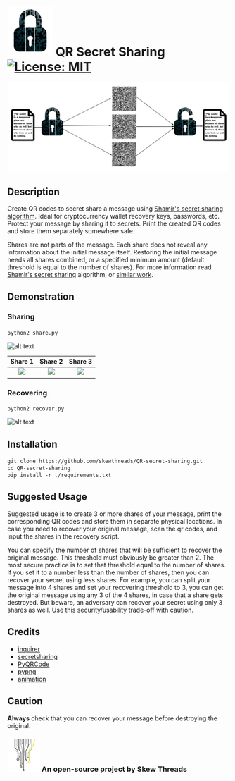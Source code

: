 # ![alt text][lock] QR Secret Sharing [![License: MIT](https://img.shields.io/badge/License-MIT-green.svg)](https://github.com/skewthreads/QR-secret-sharing/blob/master/LICENSE)

![alt text][flow]

## Description
Create QR codes to secret share a message using [Shamir's secret sharing algorithm](https://dl.acm.org/citation.cfm?id=359176). Ideal for cryptocurrency wallet recovery keys, passwords, etc. Protect your message by sharing it to secrets. Print the created QR codes and store them separately somewhere safe.

Shares are not parts of the message. Each share does not reveal any information about the initial message itself. Restoring the initial message needs all shares combined, or a specified minimum amount (default threshold is equal to the number of shares). For more information read [Shamir's secret sharing](https://en.wikipedia.org/wiki/Shamir%27s_Secret_Sharing) algorithm, or [similar work](https://en.wikipedia.org/wiki/Secret_sharing).

## Demonstration

### Sharing
`python2 share.py`

![alt text](./images/share.png)

Share 1           | Share 2           | Share 3
:------------------:|:-------------------:|:-------------------:
![](./images/1.png) | ![](./images/2.png) | ![](./images/3.png)

### Recovering
`python2 recover.py`

![alt text](./images/recover.png)


## Installation

```
git clone https://github.com/skewthreads/QR-secret-sharing.git
cd QR-secret-sharing
pip install -r ./requirements.txt
```

## Suggested Usage
Suggested usage is to create 3 or more shares of your message, print the corresponding QR codes and store them in separate physical locations. In case you need to recover your original message, scan the qr codes, and input the shares in the recovery script.

You can specify the number of shares that will be sufficient to recover the original message. This threshold must obviously be greater than 2. The most secure practice is to set that threshold equal to the number of shares. If you set it to a number less than the number of shares, then you can recover your secret using less shares. For example, you can split your message into 4 shares and set your recovering threshold to 3, you can get the original message using any 3 of the 4 shares, in case that a share gets destroyed. But beware, an adversary can recover your secret using only 3 shares as well. Use this security/usability trade-off with caution.

## Credits
- [inquirer](https://github.com/magmax/python-inquirer)
- [secretsharing](https://github.com/blockstack/secret-sharing)
- [PyQRCode](https://github.com/mnooner256/pyqrcode)
- [pypng](https://github.com/drj11/pypng)
- [animation](https://github.com/bprinty/animation)

## Caution
**Always** check that you can recover your message before destroying the original.



### ![alt text][skew-threads] An open-source project by Skew Threads


[lock]: ./images/lock-sm.png

[flow]: ./images/QR-Secret-Sharing-flow.png

[skew-threads]: ./images/skew-threads.png
